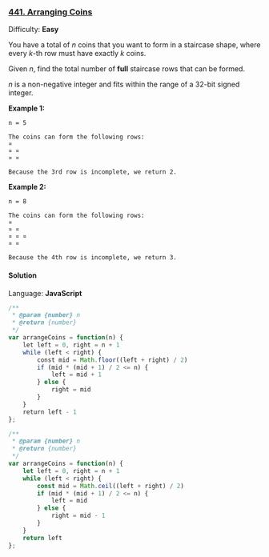 ### [441\. Arranging Coins](https://leetcode.com/problems/arranging-coins/)

Difficulty: **Easy**


You have a total of _n_ coins that you want to form in a staircase shape, where every _k_-th row must have exactly _k_ coins.

Given _n_, find the total number of **full** staircase rows that can be formed.

_n_ is a non-negative integer and fits within the range of a 32-bit signed integer.

**Example 1:**

```
n = 5

The coins can form the following rows:
¤
¤ ¤
¤ ¤

Because the 3rd row is incomplete, we return 2.
```

**Example 2:**

```
n = 8

The coins can form the following rows:
¤
¤ ¤
¤ ¤ ¤
¤ ¤

Because the 4th row is incomplete, we return 3.
```


#### Solution

Language: **JavaScript**

```javascript
/**
 * @param {number} n
 * @return {number}
 */
var arrangeCoins = function(n) {
    let left = 0, right = n + 1
    while (left < right) {
        const mid = Math.floor((left + right) / 2)
        if (mid * (mid + 1) / 2 <= n) {
            left = mid + 1
        } else {
            right = mid
        }
    }
    return left - 1
};
```

```javascript
/**
 * @param {number} n
 * @return {number}
 */
var arrangeCoins = function(n) {
    let left = 0, right = n + 1
    while (left < right) {
        const mid = Math.ceil((left + right) / 2)
        if (mid * (mid + 1) / 2 <= n) {
            left = mid
        } else {
            right = mid - 1
        }
    }
    return left
};
```